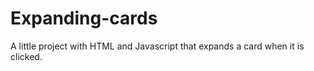 # Expanding-cards

A little project with HTML and Javascript that expands a card when it is clicked.
